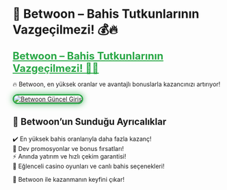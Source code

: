 # 🎯 Betwoon – Bahis Tutkunlarının Vazgeçilmezi! 💰🔥  

<a href="https://cutt.ly/BetwoonLink" title="Betwoon Güncel Giriş" style="color: #28a745; font-size: 24px; font-weight: bold;">Betwoon – Bahis Tutkunlarının Vazgeçilmezi! 🎰💎</a>  

🔥 Betwoon, en yüksek oranlar ve avantajlı bonuslarla kazancınızı artırıyor!  

<a href="https://cutt.ly/BetwoonLink" title="Betwoon Güncel Giriş">  
<img src="https://i.ibb.co/BtMhhf6/g-venligiris.jpg" alt="Betwoon Güncel Giriş" style="max-width: 100%; border: 3px solid #28a745; border-radius: 15px; box-shadow: 0px 0px 15px rgba(40, 167, 69, 0.8);">  
</a>  

## 🚀 Betwoon’un Sunduğu Ayrıcalıklar  
✔️ En yüksek bahis oranlarıyla daha fazla kazanç!  
🎁 Dev promosyonlar ve bonus fırsatları!  
⚡️ Anında yatırım ve hızlı çekim garantisi!  
🎲 Eğlenceli casino oyunları ve canlı bahis seçenekleri!  

💎 Betwoon ile kazanmanın keyfini çıkar!
